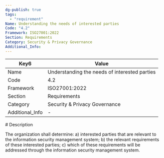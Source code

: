 ```yaml
---
dg-publish: true
tags:
  - "requirement"
Name: Understanding the needs of interested parties
Code: "4.2"
Framework: ISO27001:2022
Section: Requirements
Category: Security & Privacy Governance
Additional_Info: 
---
```


<div><table class="dataview table-view-table"><thead class="table-view-thead"><tr class="table-view-tr-header"><th class="table-view-th"><span>Key</span><span class="dataview small-text">6</span></th><th class="table-view-th"><span>Value</span></th></tr></thead><tbody class="table-view-tbody"><tr><td><span>Name</span></td><td><span>Understanding the needs of interested parties</span></td></tr><tr><td><span>Code</span></td><td><span>4.2</span></td></tr><tr><td><span>Framework</span></td><td><span>ISO27001:2022</span></td></tr><tr><td><span>Section</span></td><td><span>Requirements</span></td></tr><tr><td><span>Category</span></td><td><span>Security &amp; Privacy Governance</span></td></tr><tr><td><span>Additional_Info</span></td><td><span>-</span></td></tr></tbody></table></div>
# Description

The organization shall determine: 
a) interested parties that are relevant to the information security management system; 
b) the relevant requirements of these interested parties; 
c) which of these requirements will be addressed through the information security management system.
